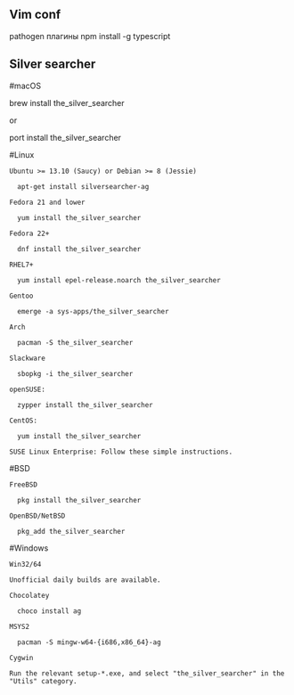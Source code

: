 ## Vim conf
pathogen плагины
npm install -g typescript

## Silver searcher
#macOS

brew install the_silver_searcher

or

port install the_silver_searcher

#Linux

    Ubuntu >= 13.10 (Saucy) or Debian >= 8 (Jessie)

      apt-get install silversearcher-ag

    Fedora 21 and lower

      yum install the_silver_searcher

    Fedora 22+

      dnf install the_silver_searcher

    RHEL7+

      yum install epel-release.noarch the_silver_searcher

    Gentoo

      emerge -a sys-apps/the_silver_searcher

    Arch

      pacman -S the_silver_searcher

    Slackware

      sbopkg -i the_silver_searcher

    openSUSE:

      zypper install the_silver_searcher

    CentOS:

      yum install the_silver_searcher

    SUSE Linux Enterprise: Follow these simple instructions.

#BSD

    FreeBSD

      pkg install the_silver_searcher

    OpenBSD/NetBSD

      pkg_add the_silver_searcher

#Windows

    Win32/64

    Unofficial daily builds are available.

    Chocolatey

      choco install ag

    MSYS2

      pacman -S mingw-w64-{i686,x86_64}-ag

    Cygwin

    Run the relevant setup-*.exe, and select "the_silver_searcher" in the "Utils" category.
